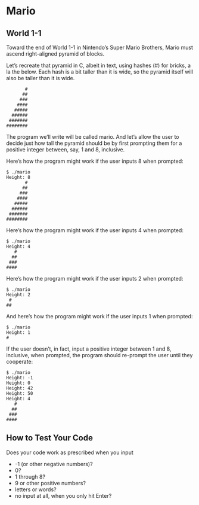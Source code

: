 # Mario
## World 1-1
Toward the end of World 1-1 in Nintendo’s Super Mario Brothers, Mario must ascend right-aligned pyramid of blocks.

Let’s recreate that pyramid in C, albeit in text, using hashes (#) for bricks, a la the below. Each hash is a bit taller than it is wide, so the pyramid itself will also be taller than it is wide.
```
       #
      ##
     ###
    ####
   #####
  ######
 #######
########
```
The program we’ll write will be called mario. And let’s allow the user to decide just how tall the pyramid should be by first prompting them for a positive integer between, say, 1 and 8, inclusive.

Here’s how the program might work if the user inputs 8 when prompted:
```
$ ./mario
Height: 8
       #
      ##
     ###
    ####
   #####
  ######
 #######
########
```
Here’s how the program might work if the user inputs 4 when prompted:
```
$ ./mario
Height: 4
   #
  ##
 ###
####
```
Here’s how the program might work if the user inputs 2 when prompted:
```
$ ./mario
Height: 2
 #
##
```
And here’s how the program might work if the user inputs 1 when prompted:
```
$ ./mario
Height: 1
#
```
If the user doesn’t, in fact, input a positive integer between 1 and 8, inclusive, when prompted, the program should re-prompt the user until they cooperate:
```
$ ./mario
Height: -1
Height: 0
Height: 42
Height: 50
Height: 4
   #
  ##
 ###
####
```
## How to Test Your Code
Does your code work as prescribed when you input

- -1 (or other negative numbers)?
- 0?
- 1 through 8?
- 9 or other positive numbers?
- letters or words?
- no input at all, when you only hit Enter?